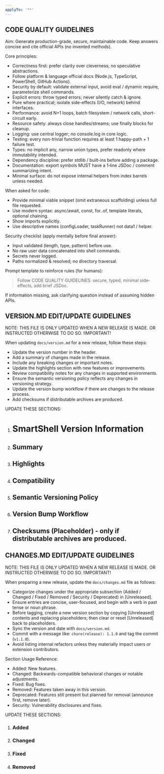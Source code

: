 ```yaml
---
applyTo: '**'
---
```


## CODE QUALITY GUIDELINES

Aim: Generate production-grade, secure, maintainable code. Keep answers concise and cite official APIs (no invented methods).

Core principles:
- Correctness first: prefer clarity over cleverness; no speculative abstractions.
- Follow platform & language official docs (Node.js, TypeScript, PowerShell, GitHub Actions).
- Security by default: validate external input, avoid eval / dynamic require, parameterize shell commands.
- Explicit errors: throw typed errors; never silently catch & ignore.
- Pure where practical; isolate side-effects (I/O, network) behind interfaces.
- Performance: avoid N+1 loops, batch filesystem / network calls, short-circuit early.
- Resource safety: always close handles/streams; use finally blocks for cleanup.
- Logging: use central logger; no console.log in core logic.
- Testing: every non-trivial function requires at least 1 happy-path + 1 failure test.
- Types: no implicit any, narrow union types, prefer readonly where immutability intended.
- Dependency discipline: prefer stdlib / built-ins before adding a package.
- Documentation: export symbols MUST have a 1‑line JSDoc / comment summarizing intent.
- Minimal surface: do not expose internal helpers from index barrels unless needed.

When asked for code:
- Provide minimal viable snippet (omit extraneous scaffolding) unless full file requested.
- Use modern syntax: async/await, const, for..of, template literals, optional chaining.
- Show imports explicitly.
- Use descriptive names (configLoader, taskRunner) not data1 / helper.

Security checklist (apply mentally before final answer):
- Input validated (length, type, pattern) before use.
- No raw user data concatenated into shell commands.
- Secrets never logged.
- Paths normalized & resolved; no directory traversal.

Prompt template to reinforce rules (for humans):
> Follow CODE QUALITY GUIDELINES: secure, typed, minimal side-effects, add brief JSDoc.

If information missing, ask clarifying question instead of assuming hidden APIs.


## VERSION.MD EDIT/UPDATE GUIDELINES

NOTE: THIS FILE IS ONLY UPDATED WHEN A NEW RELEASE IS MADE. OR INSTRUCTED OTHERWISE TO DO SO. !IMPORTANT!

When updating `docs/version.md` for a new release, follow these steps:
- Update the version number in the header.
- Add a summary of changes made in the release.
- Include any breaking changes or important notes.
- Update the highlights section with new features or improvements.
- Review compatibility notes for any changes in supported environments.
- Ensure the semantic versioning policy reflects any changes in versioning strategy.
- Update the version bump workflow if there are changes to the release process.
- Add checksums if distributable archives are produced.

UPDATE THESE SECTIONS:
1. # SmartShell Version Information
2. ## Summary
3. ## Highlights
4. ## Compatibility
5. ## Semantic Versioning Policy
6. ## Version Bump Workflow
7. ## Checksums (Placeholder) - only if distributable archives are produced.


## CHANGES.MD EDIT/UPDATE GUIDELINES

NOTE: THIS FILE IS ONLY UPDATED WHEN A NEW RELEASE IS MADE. OR INSTRUCTED OTHERWISE TO DO SO. !IMPORTANT!

When preparing a new release, update the `docs/changes.md` file as follows:
- Categorize changes under the appropriate subsection (Added / Changed / Fixed / Removed / Security / Deprecated) in [Unreleased].
- Ensure entries are concise, user-focused, and begin with a verb in past tense or noun phrase.
- Before tagging, create a new version section by copying [Unreleased] contents and replacing placeholders; then clear or reset [Unreleased] back to placeholders.
- Sync the version and date with `docs/version.md`.
- Commit with a message like: `chore(release): 1.1.0` and tag the commit (`v1.1.0`).
- Avoid listing internal refactors unless they materially impact users or extension contributors.

Section Usage Reference:
- Added: New features.
- Changed: Backwards-compatible behavioral changes or notable adjustments.
- Fixed: Bug fixes.
- Removed: Features taken away in this version.
- Deprecated: Features still present but planned for removal (announce first, remove later).
- Security: Vulnerability disclosures and fixes.

UPDATE THESE SECTIONS:
1. ### Added
2. ### Changed
3. ### Fixed
4. ### Removed

